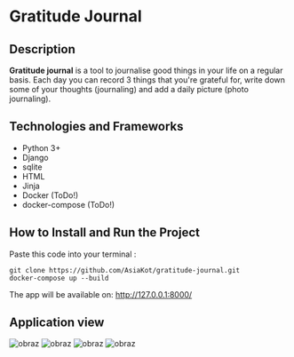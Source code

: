 # Gratitude Journal

## Description
<b>Gratitude journal</b> is a tool to journalise good things in your life on a regular basis. Each day you can record 3 things that you're grateful for, write down some of your thoughts (journaling) and add a daily picture (photo journaling).

## Technologies and Frameworks

* Python 3+
* Django
* sqlite
* HTML
* Jinja
* Docker (ToDo!)
* docker-compose (ToDo!)


## How to Install and Run the Project

Paste this code into your terminal : 

```
git clone https://github.com/AsiaKot/gratitude-journal.git
docker-compose up --build
```

The app will be available on: http://127.0.0.1:8000/

## Application view

![obraz](https://user-images.githubusercontent.com/86662368/156110046-44dec63f-37c9-4fd7-b9f8-ce0dff4b21a7.png)
![obraz](https://user-images.githubusercontent.com/86662368/156108951-4a151944-724b-4662-9e50-281445d5b4e5.png)
![obraz](https://user-images.githubusercontent.com/86662368/156109131-9c7d0b94-1638-4d4c-937f-39f7eba0e704.png)
![obraz](https://user-images.githubusercontent.com/86662368/156110218-53fc4af8-701a-4620-9a54-c09e84a5d75c.png)
